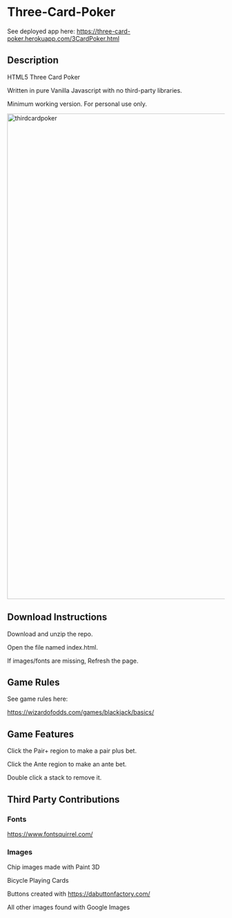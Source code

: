 # Three-Card-Poker

See deployed app here: https://three-card-poker.herokuapp.com/3CardPoker.html

## Description
HTML5 Three Card Poker

Written in pure Vanilla Javascript with no third-party libraries.  

Minimum working version. For personal use only.

<img width="1123" alt="thirdcardpoker" src="https://user-images.githubusercontent.com/39435918/53034082-1fedc580-3438-11e9-92b1-9e9ff6fa5f69.PNG">


## Download Instructions

Download and unzip the repo.

Open the file named index.html.

If images/fonts are missing, Refresh the page.

## Game Rules

See game rules here:

https://wizardofodds.com/games/blackjack/basics/

## Game Features

Click the Pair+ region to make a pair plus bet.

Click the Ante region to make an ante bet.

Double click a stack to remove it.

## Third Party Contributions

### Fonts
https://www.fontsquirrel.com/

### Images
Chip images made with Paint 3D

Bicycle Playing Cards

Buttons created with https://dabuttonfactory.com/

All other images found with Google Images
